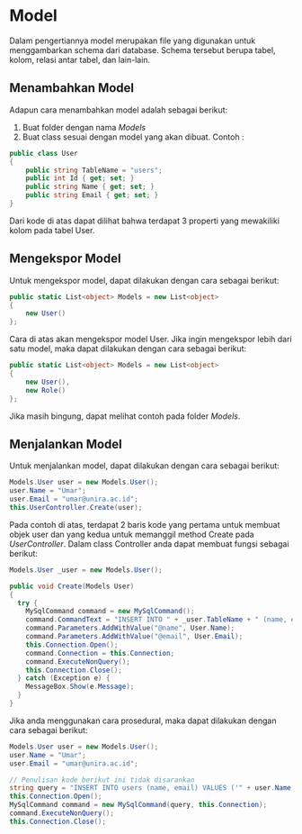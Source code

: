 # Model
Dalam pengertiannya model merupakan file yang digunakan untuk menggambarkan schema dari database. Schema tersebut berupa tabel, kolom, relasi antar tabel, dan lain-lain. 

## Menambahkan Model
Adapun cara menambahkan model adalah sebagai berikut:
1. Buat folder dengan nama *Models*
2. Buat class sesuai dengan model yang akan dibuat. Contoh : 

```csharp
public class User
{
    public string TableName = "users";
    public int Id { get; set; }
    public string Name { get; set; }
    public string Email { get; set; }
}
```

Dari kode di atas dapat dilihat bahwa terdapat 3 properti yang mewakiliki kolom pada tabel User.

## Mengekspor Model
Untuk mengekspor model, dapat dilakukan dengan cara sebagai berikut:

```csharp
public static List<object> Models = new List<object>
{
    new User()
};
```

Cara di atas akan mengekspor model User. Jika ingin mengekspor lebih dari satu model, maka dapat dilakukan dengan cara sebagai berikut:

```csharp
public static List<object> Models = new List<object>
{
    new User(),
    new Role()
};
```

Jika masih bingung, dapat melihat contoh pada folder *Models*.

## Menjalankan Model
Untuk menjalankan model, dapat dilakukan dengan cara sebagai berikut:

```csharp
Models.User user = new Models.User();
user.Name = "Umar";
user.Email = "umar@unira.ac.id";
this.UserController.Create(user);
```

Pada contoh di atas, terdapat 2 baris kode yang pertama untuk membuat objek user dan yang kedua untuk memanggil method Create pada *UserController*. Dalam class Controller anda dapat membuat fungsi sebagai berikut: 

```csharp
Models.User _user = new Models.User();

public void Create(Models User) 
{
  try {
    MySqlCommand command = new MySqlCommand();
    command.CommandText = "INSERT INTO " + _user.TableName + " (name, email) VALUES (@name, @email)";
    command.Parameters.AddWithValue("@name", User.Name);
    command.Parameters.AddWithValue("@email", User.Email);
    this.Connection.Open();
    command.Connection = this.Connection;
    command.ExecuteNonQuery();
    this.Connection.Close();
  } catch (Exception e) {
    MessageBox.Show(e.Message);
  }
}

```

Jika anda menggunakan cara prosedural, maka dapat dilakukan dengan cara sebagai berikut:

```csharp
Models.User user = new Models.User();
user.Name = "Umar";
user.Email = "umar@unira.ac.id";

// Penulisan kode berikut ini tidak disarankan
string query = "INSERT INTO users (name, email) VALUES ('" + user.Name + "', '" + user.Email + "')";
this.Connection.Open();
MySqlCommand command = new MySqlCommand(query, this.Connection);
command.ExecuteNonQuery();
this.Connection.Close();
```
```